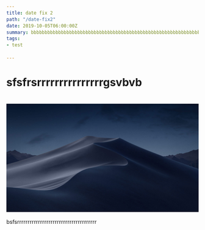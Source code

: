 ```yaml
---
title: date fix 2
path: "/date-fix2"
date: 2019-10-05T06:00:00Z
summary: bbbbbbbbbbbbbbbbbbbbbbbbbbbbbbbbbbbbbbbbbbbbbbbbbbbbbbbbbbbbbbbbbbb
tags:
- test

---
```

# sfsfrsrrrrrrrrrrrrrrrgsvbvb

#   
![](./images/mojave-night.jpg)

bsfsrrrrrrrrrrrrrrrrrrrrrrrrrrrrrrrrrrrrrr